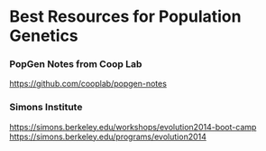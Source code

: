 # Best Resources for Population Genetics

### PopGen Notes from Coop Lab
https://github.com/cooplab/popgen-notes

### Simons Institute
https://simons.berkeley.edu/workshops/evolution2014-boot-camp
https://simons.berkeley.edu/programs/evolution2014
